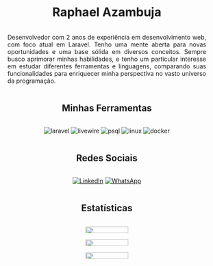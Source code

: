 <div style=" display: flex; flex-direction: column; justify-content: center; max-width: 800px; margin: auto; padding: 20px; text-align: center;">

<h1>Raphael Azambuja</h1>

<p style="text-align: justify;">Desenvolvedor com 2 anos de experiência em desenvolvimento web, com foco atual em Laravel. Tenho uma mente aberta para novas oportunidades e uma base sólida em diversos conceitos. Sempre busco aprimorar minhas habilidades, e tenho um particular interesse em estudar diferentes ferramentas e linguagens, comparando suas funcionalidades para enriquecer minha perspectiva no vasto universo da programação.</p>

<h2>Minhas Ferramentas</h2>

![laravel](https://img.shields.io/badge/Laravel-FF2D20.svg?style=for-the-badge&logo=Laravel&logoColor=white)
![livewire](https://img.shields.io/badge/Livewire-FB70A9.svg?style=for-the-badge&logo=Livewire&logoColor=white)
![psql](https://img.shields.io/badge/PostgreSQL-4169E1.svg?style=for-the-badge&logo=PostgreSQL&logoColor=white)
![linux](https://img.shields.io/badge/Linux-FCC624.svg?style=for-the-badge&logo=Linux&logoColor=black)
![docker](https://img.shields.io/badge/Docker-2496ED.svg?style=for-the-badge&logo=Docker&logoColor=white)
    
<h2>Redes Sociais</h2>
      
[![LinkedIn](https://img.shields.io/badge/LinkedIn-0A66C2.svg?style=for-the-badge&logo=LinkedIn&logoColor=white)](https://www.linkedin.com/in/raphael-azambuja-15001a212/)
[![WhatsApp](https://img.shields.io/badge/WhatsApp-25D366.svg?style=for-the-badge&logo=WhatsApp&logoColor=white)](https://api.whatsapp.com/send/?phone=554899341106)

<h2>Estatísticas</h2>

<div style="width: 100%; display: flex; justify-content: center;">
    <p style="width: 400px;">
        <img width="50%" src="https://github-readme-stats.vercel.app/api/top-langs?username=RaphaelAzambuja&show_icons=true&locale=en&layout=compact&theme=tokyonight" />
        <img width="50%" src="https://github-readme-stats.vercel.app/api?username=RaphaelAzambuja&show_icons=true&locale=en&theme=tokyonight" />
        <img width="50%" src="http://github-readme-streak-stats.herokuapp.com?user=RaphaelAzambuja&theme=tokyonight" />
    </p>
</div>
</div>

